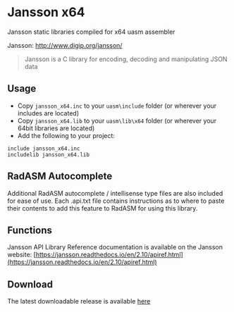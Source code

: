 # Jansson x64

Jansson static libraries compiled for x64 uasm assembler 

Jansson: http://www.digip.org/jansson/

> Jansson is a C library for encoding, decoding and manipulating JSON data
>

## Usage

* Copy `jansson_x64.inc` to your `uasm\include` folder (or wherever your includes are located)
* Copy `jansson_x64.lib` to your `uasm\lib\x64` folder (or wherever your 64bit libraries are located)
* Add the following to your project:
```assembly
include jansson_x64.inc
includelib jansson_x64.lib
```

## RadASM Autocomplete
Additional RadASM autocomplete / intellisense type files are also included for ease of use. Each .api.txt file contains instructions as to where to paste their contents to add this feature to RadASM for using this library.

## Functions

Jansson API Library Reference documentation is available on the Jansson website: [https://jansson.readthedocs.io/en/2.10/apiref.html](https://jansson.readthedocs.io/en/2.10/apiref.html)

## Download

The latest downloadable release is available [here](https://github.com/mrfearless/libraries/blob/master/releases/Jansson_x64.zip?raw=true)